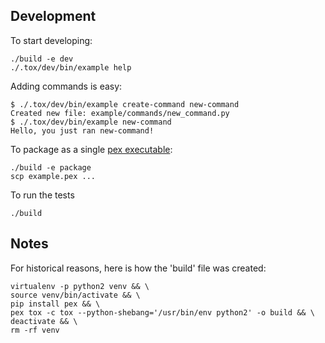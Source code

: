 Development
-----------
To start developing:

    ./build -e dev
    ./.tox/dev/bin/example help

Adding commands is easy:

    $ ./.tox/dev/bin/example create-command new-command
    Created new file: example/commands/new_command.py
    $ ./.tox/dev/bin/example new-command
    Hello, you just ran new-command!

To package as a single [pex executable](https://github.com/pantsbuild/pex):

    ./build -e package
    scp example.pex ...

To run the tests

    ./build

Notes
-----
For historical reasons, here is how the 'build' file was created:

    virtualenv -p python2 venv && \
    source venv/bin/activate && \
    pip install pex && \
    pex tox -c tox --python-shebang='/usr/bin/env python2' -o build && \
    deactivate && \
    rm -rf venv

